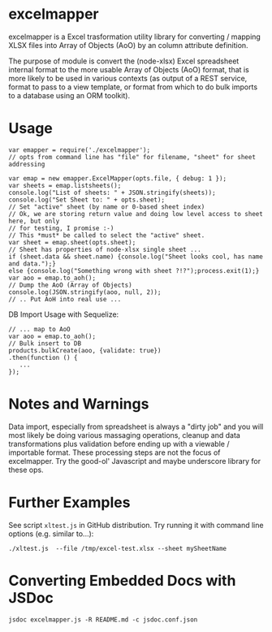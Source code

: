 # excelmapper

excelmapper is a Excel trasformation utility library for converting / mapping XLSX files into Array of Objects (AoO)
by an column attribute definition.

The purpose of module is convert the (node-xlsx) Excel spreadsheet internal format to the more usable
Array of Objects (AoO) format, that is more likely to be used in various contexts (as output of a REST service,
format to pass to a view template, or format from which to do bulk imports to a database using an ORM toolkit).

# Usage

    var emapper = require('./excelmapper');
    // opts from command line has "file" for filename, "sheet" for sheet addressing

    var emap = new emapper.ExcelMapper(opts.file, { debug: 1 });
    var sheets = emap.listsheets();
    console.log("List of sheets: " + JSON.stringify(sheets));
    console.log("Set Sheet to: " + opts.sheet);
    // Set "active" sheet (by name or 0-based sheet index)
    // Ok, we are storing return value and doing low level access to sheet here, but only
    // for testing, I promise :-)
    // This *must* be called to select the "active" sheet.
    var sheet = emap.sheet(opts.sheet);
    // Sheet has properties of node-xlsx single sheet ...
    if (sheet.data && sheet.name) {console.log("Sheet looks cool, has name and data.");}
    else {console.log("Something wrong with sheet ?!?");process.exit(1);}
    var aoo = emap.to_aoh();
    // Dump the AoO (Array of Objects)
    console.log(JSON.stringify(aoo, null, 2));
    // .. Put AoH into real use ...

DB Import Usage with Sequelize:

    // ... map to AoO
    var aoo = emap.to_aoh();
    // Bulk insert to DB
    products.bulkCreate(aoo, {validate: true})
    .then(function () {
       ...
    });

# Notes and Warnings

Data import, especially from spreadsheet is always a "dirty job" and you will most likely be doing
various massaging operations, cleanup and data transformations plus validation before ending up with
a viewable / importable format. These processing steps are not the focus of excelmapper. Try the good-ol'
Javascript and maybe underscore library for these ops.

# Further Examples

See script `xltest.js` in GitHub distribution. Try running it with command line options (e.g. similar to...):

    ./xltest.js  --file /tmp/excel-test.xlsx --sheet mySheetName

# Converting Embedded Docs with JSDoc

    jsdoc excelmapper.js -R README.md -c jsdoc.conf.json
